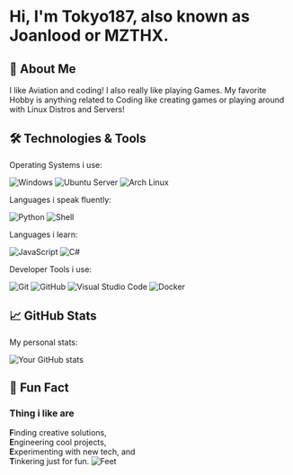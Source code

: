 # Hi, I'm Tokyo187, also known as Joanlood or MZTHX.

## 🚀 About Me
I like Aviation and coding! I also really like playing Games. My favorite Hobby is anything related to Coding like creating games or playing around with Linux Distros and Servers!

## 🛠️ Technologies & Tools
Operating Systems i use:

![Windows](https://img.shields.io/badge/-Windows-0078D4?style=flat&logo=windows&logoColor=white)
![Ubuntu Server](https://img.shields.io/badge/-Ubuntu%20Server-E95420?style=flat&logo=ubuntu&logoColor=white)
![Arch Linux](https://img.shields.io/badge/-Arch%20Linux-1793D1?style=flat&logo=arch-linux&logoColor=white)


Languages i speak fluently:

![Python](https://img.shields.io/badge/-Python-3776AB?style=flat&logo=python&logoColor=white)
![Shell](https://img.shields.io/badge/-Shell-4EAA25?style=flat&logo=gnu-bash&logoColor=white)


Languages i learn:

![JavaScript](https://img.shields.io/badge/-JavaScript-F7DF1E?style=flat&logo=javascript&logoColor=black)
![C#](https://img.shields.io/badge/-C%23-239120?style=flat&logo=c-sharp&logoColor=white)

Developer Tools i use:

![Git](https://img.shields.io/badge/-Git-F05032?style=flat&logo=git&logoColor=white)
![GitHub](https://img.shields.io/badge/-GitHub-181717?style=flat&logo=github&logoColor=white)
![Visual Studio Code](https://img.shields.io/badge/-Visual%20Studio%20Code-007ACC?style=flat&logo=visual-studio-code&logoColor=white)
![Docker](https://img.shields.io/badge/-Docker-2496ED?style=flat&logo=docker&logoColor=white)

## 📈 GitHub Stats
My personal stats:

![Your GitHub stats](https://github-readme-stats.vercel.app/api?username=Joanlood&show_icons=true&hide_border=true&theme=radical)

## 🧠 Fun Fact  
### Thing i like are
**F**inding creative solutions,  
**E**ngineering cool projects,  
**E**xperimenting with new tech, and  
**T**inkering just for fun.
![Feet](https://img.shields.io/badge/-Feet-FFC0CB?style=flat&logoColor=white)